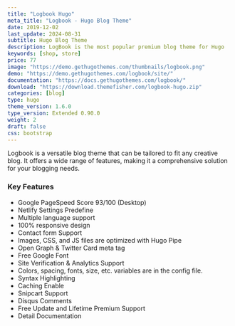 ```yaml
---
title: "Logbook Hugo"
meta_title: "Logbook - Hugo Blog Theme"
date: 2019-12-02
last_update: 2024-08-31
subtitle: Hugo Blog Theme
description: LogBook is the most popular premium blog theme for Hugo
keywords: [shop, store]
price: 77
image: "https://demo.gethugothemes.com/thumbnails/logbook.png"
demo: "https://demo.gethugothemes.com/logbook/site/"
documentation: "https://docs.gethugothemes.com/logbook/"
download: "https://download.themefisher.com/logbook-hugo.zip"
categories: [blog]
type: hugo
theme_version: 1.6.0
type_version: Extended 0.90.0
weight: 2
draft: false
css: bootstrap
---
```


Logbook is a versatile blog theme that can be tailored to fit any creative blog. It offers a wide range of features, making it a comprehensive solution for your blogging needs.

### Key Features

- Google PageSpeed Score 93/100 (Desktop)
- Netlify Settings Predefine
- Multiple language support
- 100% responsive design
- Contact form Support
- Images, CSS, and JS files are optimized with Hugo Pipe
- Open Graph & Twitter Card meta tag
- Free Google Font
- Site Verification & Analytics Support
- Colors, spacing, fonts, size, etc. variables are in the config file.
- Syntax Highlighting
- Caching Enable
- Snipcart Support
- Disqus Comments
- Free Update and Lifetime Premium Support
- Detail Documentation
